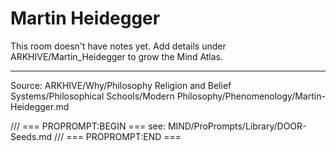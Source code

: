 # Martin Heidegger

This room doesn't have notes yet. Add details under ARKHIVE/Martin_Heidegger to grow the Mind Atlas.

---
Source: ARKHIVE/Why/Philosophy Religion and Belief Systems/Philosophical Schools/Modern Philosophy/Phenomenology/Martin-Heidegger.md

/// === PROPROMPT:BEGIN ===
see: MIND/ProPrompts/Library/DOOR-Seeds.md
/// === PROPROMPT:END ===
